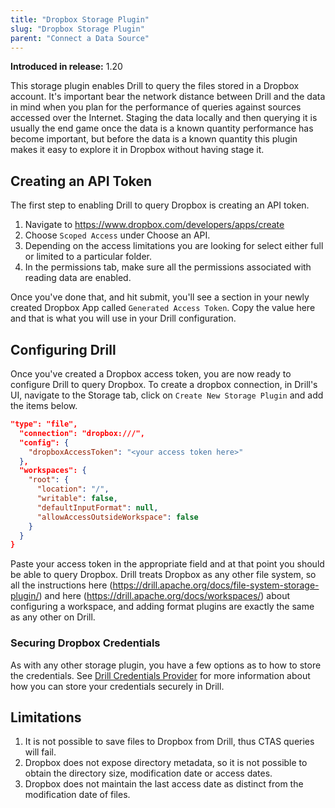 ```yaml
---
title: "Dropbox Storage Plugin"
slug: "Dropbox Storage Plugin"
parent: "Connect a Data Source"
---
```


**Introduced in release:** 1.20

This storage plugin enables Drill to query the files stored in a Dropbox account.  It's important bear the network distance between Drill and the data in mind when you plan for the performance of queries against sources accessed over the Internet.  Staging the data locally and then querying it is usually the end game once the data is a known quantity performance has become important, but before the data is a known quantity this plugin makes it easy to explore it in Dropbox without having stage it.

## Creating an API Token
The first step to enabling Drill to query Dropbox is creating an API token.

1. Navigate to https://www.dropbox.com/developers/apps/create
2. Choose `Scoped Access` under Choose an API.
3. Depending on the access limitations you are looking for select either full or limited to a particular folder.
4. In the permissions tab, make sure all the permissions associated with reading data are enabled.

Once you've done that, and hit submit, you'll see a section in your newly created Dropbox App called `Generated Access Token`.  Copy the value here and that is what you will use in your Drill configuration.

## Configuring Drill
Once you've created a Dropbox access token, you are now ready to configure Drill to query Dropbox.  To create a dropbox connection, in Drill's UI, navigate to the Storage tab, click on `Create New Storage Plugin` and add the items below.

```json
"type": "file",
  "connection": "dropbox:///",
  "config": {
    "dropboxAccessToken": "<your access token here>"
  },
  "workspaces": {
    "root": {
      "location": "/",
      "writable": false,
      "defaultInputFormat": null,
      "allowAccessOutsideWorkspace": false
    }
  }
}
```

Paste your access token in the appropriate field and at that point you should be able to query Dropbox.  Drill treats Dropbox as any other file system, so all the instructions here (https://drill.apache.org/docs/file-system-storage-plugin/) and here (https://drill.apache.org/docs/workspaces/) about configuring a workspace, and adding format plugins are exactly the same as any other on Drill.

### Securing Dropbox Credentials
As with any other storage plugin, you have a few options as to how to store the credentials. See [Drill Credentials Provider](./PluginCredentialsProvider.md) for more
information about how you can store your credentials securely in Drill.

## Limitations
1. It is not possible to save files to Dropbox from Drill, thus CTAS queries will fail.
2. Dropbox does not expose directory metadata, so it is not possible to obtain the directory size, modification date or access dates.
3. Dropbox does not maintain the last access date as distinct from the modification date of files.

